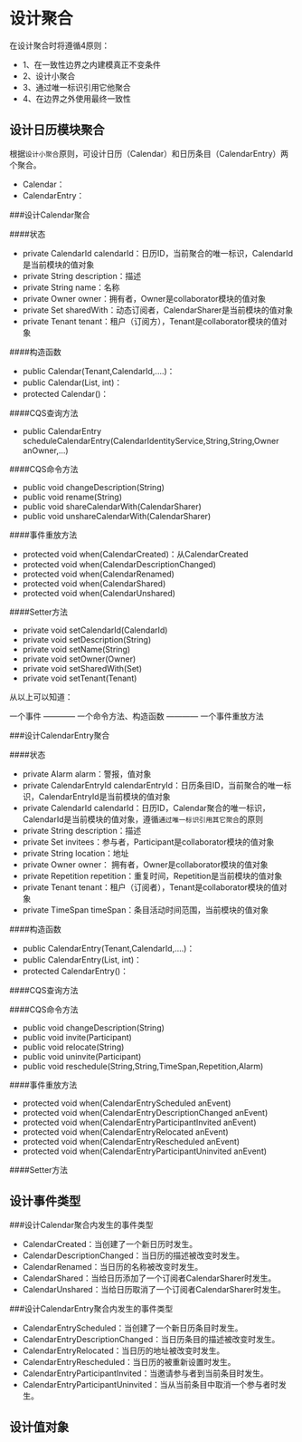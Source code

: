 
设计聚合
========

在设计聚合时将遵循4原则：

- 1、在一致性边界之内建模真正不变条件
- 2、设计小聚合
- 3、通过唯一标识引用它他聚合
- 4、在边界之外使用最终一致性

设计日历模块聚合
----------------------
根据`设计小聚合`原则，可设计日历（Calendar）和日历条目（CalendarEntry）两个聚合。

- Calendar：
- CalendarEntry：

###设计Calendar聚合

####状态

- private CalendarId calendarId：日历ID，当前聚合的唯一标识，CalendarId是当前模块的值对象
- private String description：描述
- private String name：名称
- private Owner owner：拥有者，Owner是collaborator模块的值对象
- private Set<CalendarSharer> sharedWith：动态订阅者，CalendarSharer是当前模块的值对象
- private Tenant tenant：租户（订阅方），Tenant是collaborator模块的值对象

####构造函数

- public Calendar(Tenant,CalendarId,....)：
- public Calendar(List<DomainEvent>, int)：
- protected Calendar()：

####CQS查询方法

-  public CalendarEntry scheduleCalendarEntry(CalendarIdentityService,String,String,Owner anOwner,...)

####CQS命令方法

- public void changeDescription(String)
- public void rename(String)
- public void shareCalendarWith(CalendarSharer)
- public void unshareCalendarWith(CalendarSharer)

####事件重放方法

- protected void when(CalendarCreated)：从CalendarCreated
- protected void when(CalendarDescriptionChanged)
- protected void when(CalendarRenamed)
- protected void when(CalendarShared)
- protected void when(CalendarUnshared)

####Setter方法

- private void setCalendarId(CalendarId)
- private void setDescription(String)
- private void setName(String)
- private void setOwner(Owner)
- private void setSharedWith(Set<CalendarSharer>)
- private void setTenant(Tenant)

从以上可以知道：

一个事件 ———— 一个命令方法、构造函数 ———— 一个事件重放方法

###设计CalendarEntry聚合

####状态

- private Alarm alarm：警报，值对象
- private CalendarEntryId calendarEntryId：日历条目ID，当前聚合的唯一标识，CalendarEntryId是当前模块的值对象
- private CalendarId calendarId：日历ID，Calendar聚合的唯一标识，CalendarId是当前模块的值对象，遵循`通过唯一标识引用其它聚合`的原则
- private String description：描述
- private Set<Participant> invitees：参与者，Participant是collaborator模块的值对象
- private String location：地址
- private Owner owner： 拥有者，Owner是collaborator模块的值对象
- private Repetition repetition：重复时间，Repetition是当前模块的值对象
- private Tenant tenant：租户（订阅者），Tenant是collaborator模块的值对象
- private TimeSpan timeSpan：条目活动时间范围，当前模块的值对象


####构造函数

- public CalendarEntry(Tenant,CalendarId,....)：
- public CalendarEntry(List<DomainEvent>, int)：
- protected CalendarEntry()：

####CQS查询方法

####CQS命令方法

- public void changeDescription(String)
- public void invite(Participant)
- public void relocate(String)
- public void uninvite(Participant)
- public void reschedule(String,String,TimeSpan,Repetition,Alarm)

####事件重放方法

- protected void when(CalendarEntryScheduled anEvent)
- protected void when(CalendarEntryDescriptionChanged anEvent)
- protected void when(CalendarEntryParticipantInvited anEvent)
- protected void when(CalendarEntryRelocated anEvent)
- protected void when(CalendarEntryRescheduled anEvent)
- protected void when(CalendarEntryParticipantUninvited anEvent)

####Setter方法

设计事件类型
-----------------

###设计Calendar聚合内发生的事件类型

- CalendarCreated：当创建了一个新日历时发生。
- CalendarDescriptionChanged：当日历的描述被改变时发生。
- CalendarRenamed：当日历的名称被改变时发生。
- CalendarShared：当给日历添加了一个订阅者CalendarSharer时发生。
- CalendarUnshared：当给日历取消了一个订阅者CalendarSharer时发生。

###设计CalendarEntry聚合内发生的事件类型

- CalendarEntryScheduled：当创建了一个新日历条目时发生。
- CalendarEntryDescriptionChanged：当日历条目的描述被改变时发生。
- CalendarEntryRelocated：当日历的地址被改变时发生。
- CalendarEntryRescheduled：当日历的被重新设置时发生。
- CalendarEntryParticipantInvited：当邀请参与者到当前条目时发生。
- CalendarEntryParticipantUninvited：当从当前条目中取消一个参与者时发生。

设计值对象
--------------

